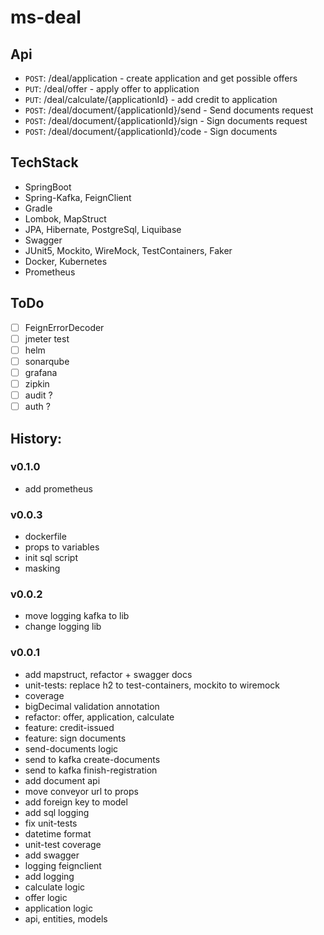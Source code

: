 # ms-deal

## Api

- `POST`: /deal/application - create application and get possible offers
- `PUT`: /deal/offer - apply offer to application
- `PUT`: /deal/calculate/{applicationId} - add credit to application
- `POST`: /deal/document/{applicationId}/send - Send documents request
- `POST`: /deal/document/{applicationId}/sign - Sign documents request
- `POST`: /deal/document/{applicationId}/code - Sign documents

## TechStack

- SpringBoot
- Spring-Kafka, FeignClient
- Gradle
- Lombok, MapStruct
- JPA, Hibernate, PostgreSql, Liquibase
- Swagger
- JUnit5, Mockito, WireMock, TestContainers, Faker
- Docker, Kubernetes
- Prometheus

## ToDo

- [ ] FeignErrorDecoder
- [ ] jmeter test
- [ ] helm
- [ ] sonarqube
- [ ] grafana
- [ ] zipkin
- [ ] audit ?
- [ ] auth ?

## History:

### v0.1.0

- add prometheus

### v0.0.3

- dockerfile
- props to variables
- init sql script
- masking

### v0.0.2

- move logging kafka to lib
- change logging lib

### v0.0.1

- add mapstruct, refactor + swagger docs
- unit-tests: replace h2 to test-containers, mockito to wiremock
- coverage
- bigDecimal validation annotation
- refactor: offer, application, calculate
- feature: credit-issued
- feature: sign documents
- send-documents logic
- send to kafka create-documents
- send to kafka finish-registration
- add document api
- move conveyor url to props
- add foreign key to model
- add sql logging
- fix unit-tests
- datetime format
- unit-test coverage
- add swagger
- logging feignclient
- add logging
- calculate logic
- offer logic
- application logic
- api, entities, models